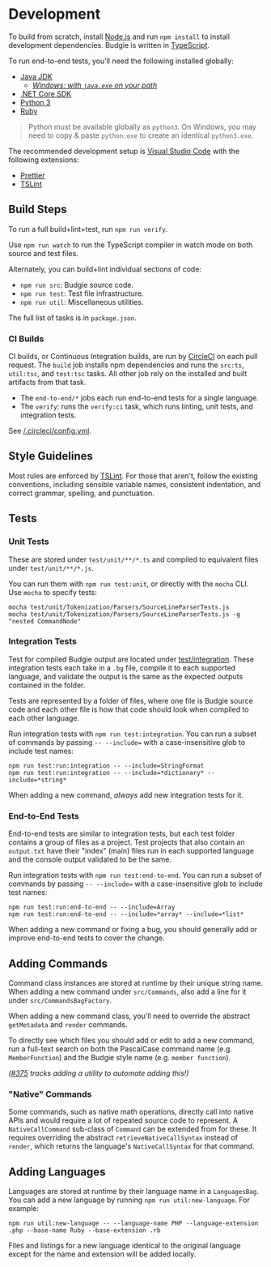 # Development

To build from scratch, install [Node.js](http://node.js.org) and run `npm install` to install development dependencies.
Budgie is written in [TypeScript](http://typescriptlang.org).

To run end-to-end tests, you'll need the following installed globally:

* [Java JDK](https://www.oracle.com/technetwork/java/javase/downloads)
  * [_Windows: with `java.exe` on your path_](https://stackoverflow.com/questions/16137713/how-do-i-run-a-java-program-from-the-command-line-on-windows)
* [.NET Core SDK](https://microsoft.com/net/core)
* [Python 3](https://www.python.org/downloads)
* [Ruby](https://www.ruby-lang.org/en/documentation/installation)

> Python must be available globally as `python3`.
> On Windows, you may need to copy & paste `python.exe` to create an identical `python3.exe`.

The recommended development setup is [Visual Studio Code](https://code.visualstudio.com) with the following extensions:

* [Prettier](https://marketplace.visualstudio.com/items?itemName=esbenp.prettier-vscode)
* [TSLint](https://marketplace.visualstudio.com/items?itemName=eg2.tslint)

## Build Steps

To run a full build+lint+test, run `npm run verify`.

Use `npm run watch` to run the TypeScript compiler in watch mode on both source and test files.

Alternately, you can build+lint individual sections of code:

* `npm run src`: Budgie source code.
* `npm run test`: Test file infrastructure.
* `npm run util`: Miscellaneous utilities.

The full list of tasks is in `package.json`.

### CI Builds

CI builds, or Continuous Integration builds, are run by [CircleCI](https://circleci.com) on each pull request.
The `build` job installs npm dependencies and runs the `src:ts`, `util:tsc`, and `test:tsc` tasks.
All other job rely on the installed and built artifacts from that task.

* The `end-to-end/*` jobs each run end-to-end tests for a single language.
* The `verify`: runs the `verify:ci` task, which runs linting, unit tests, and integration tests.

See [/.circleci/config.yml](/.circleci/config.yml).

## Style Guidelines

Most rules are enforced by [TSLint](https://palantir.github.io/tslint).
For those that aren't, follow the existing conventions, including sensible variable names, consistent indentation, and correct grammar, spelling, and punctuation.

## Tests

### Unit Tests

These are stored under `test/unit/**/*.ts` and compiled to equivalent files under `test/unit/**/*.js`.

You can run them with `npm run test:unit`, or directly with the `mocha` CLI.
Use `mocha` to specify tests:

```shell
mocha test/unit/Tokenization/Parsers/SourceLineParserTests.js
mocha test/unit/Tokenization/Parsers/SourceLineParserTests.js -g "nested CommandNode"
```

### Integration Tests

Test for compiled Budgie output are located under [test/integration](https://github.com/budgielang/budgie/tree/master/test/integration).
These integration tests each take in a `.bg` file, compile it to each supported language, and validate the output is the same as the expected outputs contained in the folder.

Tests are represented by a folder of files, where one file is Budgie source code and each other file is how that code should look when compiled to each other language.

Run integration tests with `npm run test:integration`.
You can run a subset of commands by passing `-- --include=` with a case-insensitive glob to include test names:

```shell
npm run test:run:integration -- --include=StringFormat
npm run test:run:integration -- --include=*dictionary* --include=*string*
```

When adding a new command, _always_ add new integration tests for it.

### End-to-End Tests

End-to-end tests are similar to integration tests, but each test folder contains a group of files as a project.
Test projects that also contain an `output.txt` have their "index" (main) files run in each supported language and the console output validated to be the same.

Run integration tests with `npm run test:end-to-end`.
You can run a subset of commands by passing `-- --include=` with a case-insensitive glob to include test names:

```shell
npm run test:run:end-to-end -- --include=Array
npm run test:run:end-to-end -- --include=*array* --include=*list*
```

When adding a new command or fixing a bug, you should generally add or improve end-to-end tests to cover the change.

## Adding Commands

Command class instances are stored at runtime by their unique string name.
When adding a new command under `src/Commands`, also add a line for it under `src/CommandsBagFactory`.

When adding a new command class, you'll need to override the abstract `getMetadata` and `render` commands.

To directly see which files you should add or edit to add a new command, run a full-text search on both the PascalCase command name (e.g. `MemberFunction`) and the Budgie style name (e.g. `member function`).

_([#375](https://github.com/budgielang/budgie/issues/375) tracks adding a utility to automate adding this!)_

### "Native" Commands

Some commands, such as native math operations, directly call into native APIs and would require a lot of repeated source code to represent.
A `NativeCallCommand` sub-class of `Command` can be extended from for these.
It requires overriding the abstract `retrieveNativeCallSyntax` instead of `render`, which returns the language's `NativeCallSyntax` for that command.

## Adding Languages

Languages are stored at runtime by their language name in a `LanguagesBag`.
You can add a new language by running `npm run util:new-language`.
For example:

```shell
npm run util:new-language -- --language-name PHP --language-extension .php --base-name Ruby --base-extension .rb
```

Files and listings for a new language identical to the original language except for the name and extension will be added locally.
